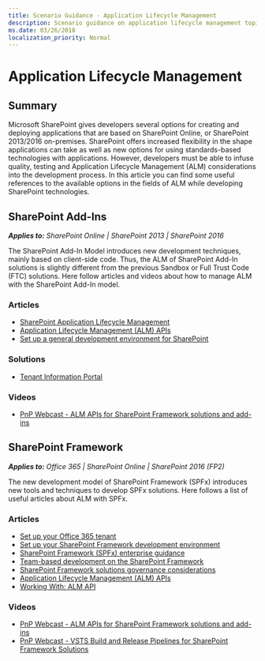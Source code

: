 ```yaml
---
title: Scenario Guidance - Application Lifecycle Management
description: Scenario guidance on application lifecycle management topics with SharePoint Framework and SharePoint add-ins.
ms.date: 03/26/2018
localization_priority: Normal
---
```


# Application Lifecycle Management

## Summary
Microsoft SharePoint gives developers several options for creating and deploying applications that are based on SharePoint Online, or SharePoint 2013/2016 on-premises. SharePoint offers increased flexibility in the shape applications can take as well as new options for using standards-based technologies with applications. However, developers must be able to infuse quality, testing and Application Lifecycle Management (ALM) considerations into the development process. In this article you can find some useful references to the available options in the fields of ALM while developing SharePoint technologies.


## SharePoint Add-Ins

_**Applies to:** SharePoint Online | SharePoint 2013 | SharePoint 2016_

The SharePoint Add-In Model introduces new development techniques, mainly based on client-side code. Thus, the ALM of SharePoint Add-In solutions is slightly different from the previous Sandbox or Full Trust Code (FTC) solutions. Here follow articles and videos about how to manage ALM with the SharePoint Add-In model.

### Articles
* [SharePoint Application Lifecycle Management](https://docs.microsoft.com/en-us/sharepoint/dev/general-development/sharepoint-server-application-lifecycle-management)
* [Application Lifecycle Management (ALM) APIs](https://docs.microsoft.com/en-us/sharepoint/dev/apis/alm-api-for-spfx-add-ins)
* [Set up a general development environment for SharePoint](https://docs.microsoft.com/en-us/sharepoint/dev/general-development/set-up-a-general-development-environment-for-sharepoint)

### Solutions
* [Tenant Information Portal](https://github.com/SharePoint/PnP-Tools/tree/master/Solutions/Tenant%20Information%20Portal)

### Videos
* [PnP Webcast - ALM APIs for SharePoint Framework solutions and add-ins](https://www.youtube.com/watch?v=MUmd85-E5SI&index=1&list=PLR9nK3mnD-OUnJytlXlO84fQnYt50iTmS)

## SharePoint Framework

_**Applies to:** Office 365 | SharePoint Online | SharePoint 2016 (FP2)_

The new development model of SharePoint Framework (SPFx) introduces new tools and techniques to develop SPFx solutions. Here follows a list of useful articles about ALM with SPFx.

### Articles
* [Set up your Office 365 tenant](https://docs.microsoft.com/en-us/sharepoint/dev/spfx/set-up-your-developer-tenant)
* [Set up your SharePoint Framework development environment](https://docs.microsoft.com/en-us/sharepoint/dev/spfx/set-up-your-development-environment)
* [SharePoint Framework (SPFx) enterprise guidance](https://docs.microsoft.com/en-us/sharepoint/dev/spfx/enterprise-guidance)
* [Team-based development on the SharePoint Framework](https://docs.microsoft.com/en-us/sharepoint/dev/spfx/team-based-development-on-sharepoint-framework)
* [SharePoint Framework solutions governance considerations](https://docs.microsoft.com/en-us/sharepoint/dev/spfx/web-parts/guidance/governance-considerations)
* [Application Lifecycle Management (ALM) APIs](https://docs.microsoft.com/en-us/sharepoint/dev/apis/alm-api-for-spfx-add-ins)
* [Working With: ALM API](https://github.com/SharePoint/PnP-JS-Core/wiki/Working-With:-ALM-API)

### Videos
* [PnP Webcast - ALM APIs for SharePoint Framework solutions and add-ins](https://www.youtube.com/watch?v=MUmd85-E5SI&index=1&list=PLR9nK3mnD-OUnJytlXlO84fQnYt50iTmS)
* [PnP Webcast - VSTS Build and Release Pipelines for SharePoint Framework Solutions](https://www.youtube.com/watch?v=0LysOXWbC2A)
